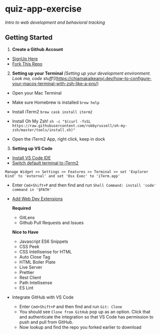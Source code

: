 # quiz-app-exercise
*Intro to web development and behavioral tracking*

## **Getting Started**

1. **Create a Github Account**
- [SignUp Here](https://github.com/signup)
- [Fork This Repo](https://github.com/yalelikeyale/quiz-app-exercise)

2. **Setting up your Terminal** 
*[Setting up your development environment. Look ma, code stuff!]*(https://chiamakaikeanyi.dev/how-to-configure-your-macos-terminal-with-zsh-like-a-pro/)

- Open your Mac Terminal 

- Make sure Homebrew is installed
`brew help`

- Install iTerm2
`brew cask install iterm2`

- Install Oh My Zsh! 
`sh -c "$(curl -fsSL https://raw.githubusercontent.com/robbyrussell/oh-my-zsh/master/tools/install.sh)"`

- Open the iTerm2 App, right click, keep in dock

3. **Setting up VS Code**

- [Install VS Code IDE](https://code.visualstudio.com/download)
- [Switch default terminal to iTerm2](https://saiankit30.medium.com/how-to-change-the-integrated-terminal-in-vs-code-from-default-to-pro-iterm-ish-5c958e13aada)

`Manage Widget >> Settings >> Features >> Terminal >> set 'Explorer Kind' to 'external' and set 'Osx Exec' to 'iTerm.app'`

- Enter `Cmd+Shift+P` and then find and run `Shell Command: install 'code' command in '$PATH'`

- [Add Web Dev Extensions](https://codeforgeek.com/best-visual-studio-code-extensions-web-development/)

  **Required**
  - GitLens
  - Github Pull Requests and Issues

  **Nice to Have**
  - Javascript ES6 Snippets
  - CSS Peek
  - CSS Intellisense for HTML
  - Auto Close Tag
  - HTML Boiler Plate
  - Live Server
  - Prettier
  - Rest Client
  - Path Intellisense
  - ES Lint

- Integrate GitHub with VS Code
  - Enter `Cmd+Shift+P` and then find and run `Git: Clone` 
  - You should see `Clone from GitHub` pop up as an option. Click that and authenticate the integration so that VS Code has permission to push and pull from GitHub.
  - Now lookup and find the repo you forked earlier to download






